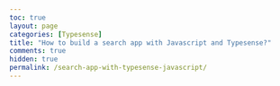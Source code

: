 ```yaml
---
toc: true
layout: page
categories: [Typesense]
title: "How to build a search app with Javascript and Typesense?"
comments: true
hidden: true
permalink: /search-app-with-typesense-javascript/
---
```

